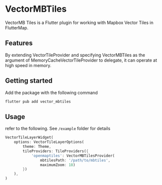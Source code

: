 <!-- 
This README describes the package. If you publish this package to pub.dev,
this README's contents appear on the landing page for your package.

For information about how to write a good package README, see the guide for
[writing package pages](https://dart.dev/guides/libraries/writing-package-pages). 

For general information about developing packages, see the Dart guide for
[creating packages](https://dart.dev/guides/libraries/create-library-packages)
and the Flutter guide for
[developing packages and plugins](https://flutter.dev/developing-packages). 
-->

# VectorMBTiles

VectorMB Tiles is a Flutter plugin for working with Mapbox Vector Tiles in FlutterMap. 

## Features

By extending VectorTileProvider and specifying VectorMBTiles as the argument of MemoryCacheVectorTileProvider to delegate, it can operate at high speed in memory.

## Getting started

Add the package with the following command
```bash
flutter pub add vector_mbtiles
```

## Usage

refer to the following. See `/example` folder for details

```dart
VectorTileLayerWidget(
    options: VectorTileLayerOptions(
        theme: Theme,
        tileProviders: TileProviders({
            'openmaptiles': VectorMBTilesProvider(
                mbtilesPath: '/path/to/mbtiles',
                maximumZoom: 18)
        })
    ),
)
```
